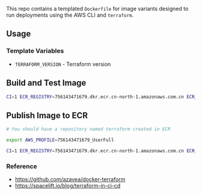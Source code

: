 This repo contains a templated `Dockerfile` for image variants designed to run deployments using the AWS CLI and `terraform`.
## Usage

### Template Variables

- `TERRAFORM_VERSION` - Terraform version

## Build and Test Image
```bash
CI=1 ECR_REGISTRY=756143471679.dkr.ecr.cn-north-1.amazonaws.com.cn ECR_REPOSITORY=terraform TERRAFORM_VERSION=1.3.4 ./scripts/build.sh
```

## Publish Image to ECR
```bash
# You should have a repository named terraform created in ECR

export AWS_PROFILE=756143471679_UserFull

CI=1 ECR_REGISTRY=756143471679.dkr.ecr.cn-north-1.amazonaws.com.cn ECR_REPOSITORY=terraform  TERRAFORM_VERSION=1.3.4 AWS_REGION=cn-north-1 ./scripts/publish.sh
```

### Reference
- https://github.com/azavea/docker-terraform
- https://spacelift.io/blog/terraform-in-ci-cd
